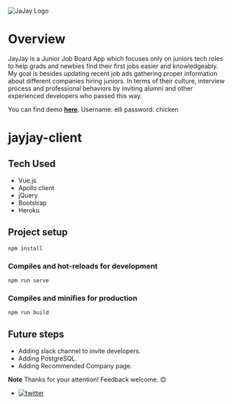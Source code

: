 ![JaJay Logo](https://github.com/ElliMoty/project03-jayjay/blob/master/client/src/assets/logo-nav.png)

# Overview

JayJay is a Junior Job Board App which focuses only on juniors tech roles to help grads and newbies find their first jobs easier and knowledgeably. My goal is besides updating recent job ads gathering proper information about different companies hiring juniors. In terms of their culture, interview process and professional behaviors by inviting alumni and other experienced developers who passed this way.

You can find demo **[here](https://jayjay-app.herokuapp.com/login)**.
Username: elli
password: chicken
 
# jayjay-client

## Tech Used

  + Vue.js
  + Apollo client
  + jQuery
  + Bootstrap
  + Heroku

## Project setup
```
npm install
```

### Compiles and hot-reloads for development
```
npm run serve
```

### Compiles and minifies for production
```
npm run build
```

## Future steps

  + Adding slack channel to invite developers.
  + Adding PostgreSQL.
  + Adding Recommended Company page.


**Note** Thanks for your attention! Feedback welcome. :blush:
  + [![twitter](https://github.com/ElliMoty/project03-jayjay/blob/master/client/src/assets/twitter_image.png)](https://twitter.com/ElliMotaghi)
